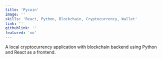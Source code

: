 ```yaml
---
title: 'Pycoin'
image: ''
skills: 'React, Python, Blockchain, Cryptocurrency, Wallet'
link: ''
githublink: ''
featured: 'no'
---
```


A local cryptocurrency application with blockchain backend using Python and React as a frontend.